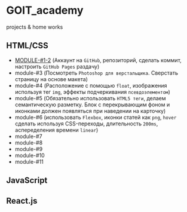 # GOIT_academy
projects &amp; home works

## HTML/CSS

- [MODULE-#1-2]() (Аккаунт на `GitHub`, репозиторий, сделать коммит, настроить `GitHub Pages` раздачу)
- module-#3 (Посмотреть `Photoshop для верстальщика`. Сверстать страницу на основе макета)
- module-#4 (Расположение с помощью `float`, изображения используя тег `img`, эффекты подчеркивания `псевдоэлементом`)
- module-#5 (Обязательно использовать `HTML5 теги`, делаем семантическую разметку. Блок c перекрывающим фоном и иконками должен появляться при наведении на карточку)
- module-#6 (использовать `Flexbox`, иконки статей как `png`, `hover` сделать используя CSS-переходы, длительность `200ms`, аспеределения времени `linear`)
- module-#7
- module-#8
- module-#9
- module-#10
- module-#11

## JavaScript

## React.js

